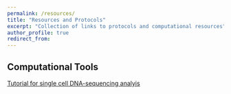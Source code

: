 ```yaml
---
permalink: /resources/
title: "Resources and Protocols"
excerpt: "Collection of links to protocols and computational resources"
author_profile: true
redirect_from: 
---
```


## Computational Tools
[Tutorial for single cell DNA-sequencing analyis](https://bowmanr.github.io/scDNA_myeloid/)

